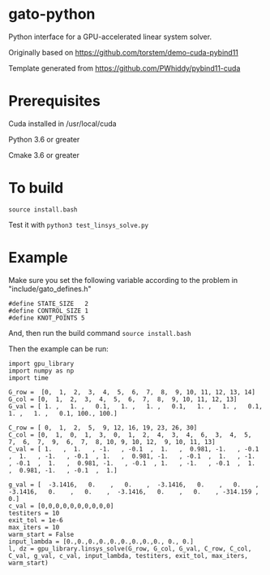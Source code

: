 # gato-python

Python interface for a GPU-accelerated linear system solver. 


Originally based on https://github.com/torstem/demo-cuda-pybind11

Template generated from https://github.com/PWhiddy/pybind11-cuda

# Prerequisites

Cuda installed in /usr/local/cuda 

Python 3.6 or greater 

Cmake 3.6 or greater 

# To build 

```source install.bash``` 

Test it with 
```python3 test_linsys_solve.py```

# Example

Make sure you set the following variable according to the problem in "include/gato_defines.h"
```
#define STATE_SIZE   2
#define CONTROL_SIZE 1
#define KNOT_POINTS 5
```
And, then run the build command
```source install.bash``` 


Then the example can be run:
```
import gpu_library
import numpy as np
import time

G_row =  [0,  1,  2,  3,  4,  5,  6,  7,  8,  9, 10, 11, 12, 13, 14]
G_col = [0,  1,  2,  3,  4,  5,  6,  7,  8,  9, 10, 11, 12, 13]
G_val = [ 1. ,   1. ,   0.1,   1. ,   1. ,   0.1,   1. ,   1. ,   0.1,   1. ,   1. ,   0.1, 100., 100.]

C_row = [ 0,  1,  2,  5,  9, 12, 16, 19, 23, 26, 30]
C_col = [0,  1,  0,  1,  3,  0,  1,  2,  4,  3,  4,  6,  3,  4,  5,  7,  6,  7,  9,  6,  7,  8, 10, 9, 10, 12,  9, 10, 11, 13]
C_val = [ 1.   ,  1.   , -1.   , -0.1  ,  1.   ,  0.981, -1.   , -0.1  ,  1.   , -1.   , -0.1  , 1.   ,  0.981, -1.   , -0.1  ,  1.   , -1.   , -0.1  ,  1.   ,  0.981, -1.   , -0.1  , 1.   , -1.   , -0.1  ,  1.   ,  0.981, -1.   , -0.1  ,  1.]

g_val = [  -3.1416,   0.    ,   0.    ,  -3.1416,   0.    ,   0.    ,  -3.1416,   0.    ,   0.    ,  -3.1416,   0.    ,   0.    , -314.159 ,   0.]
c_val = [0,0,0,0,0,0,0,0,0,0]
testiters = 10
exit_tol = 1e-6
max_iters = 10
warm_start = False
input_lambda = [0.,0.,0.,0.,0.,0.,0.,0.,0., 0., 0.]
l, dz = gpu_library.linsys_solve(G_row, G_col, G_val, C_row, C_col, C_val, g_val, c_val, input_lambda, testiters, exit_tol, max_iters, warm_start)
```
